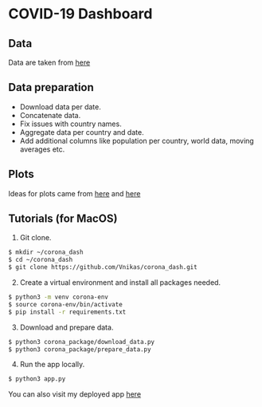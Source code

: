 # COVID-19 Dashboard

## Data 
Data are taken from [here](https://github.com/CSSEGISandData/COVID-19/tree/master/csse_covid_19_data/csse_covid_19_daily_reports)

## Data preparation
* Download data per date.
* Concatenate data.
* Fix issues with country names.
* Aggregate data per country and date.
* Add additional columns like population per country, world data, moving averages etc.

## Plots
Ideas for plots came from [here](https://www.ft.com/coronavirus-latest) and [here](https://aatishb.com/covidtrends/)

## Tutorials (for MacOS)
1. Git clone.
```bash
$ mkdir ~/corona_dash
$ cd ~/corona_dash
$ git clone https://github.com/Vnikas/corona_dash.git
```
2. Create a virtual environment and install all packages needed.
```bash
$ python3 -m venv corona-env
$ source corona-env/bin/activate
$ pip install -r requirements.txt
```
3. Download and prepare data.
```bash
$ python3 corona_package/download_data.py
$ python3 corona_package/prepare_data.py
```
4. Run the app locally.
```bash
$ python3 app.py
```

You can also visit my deployed app [here](https://vnikas-corona-dash.herokuapp.com/)

